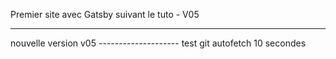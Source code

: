 Premier site avec Gatsby suivant le tuto - V05

----------------------------------------------------------------

nouvelle version v05 -------------------- test git autofetch 10 secondes
